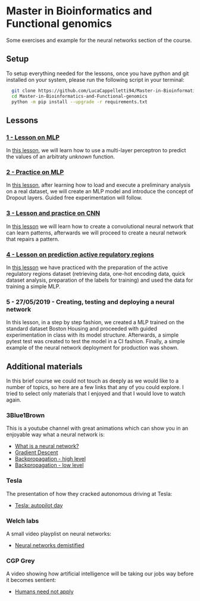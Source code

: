 # Master in Bioinformatics and Functional genomics
Some exercises and example for the neural networks section of the course.

## Setup
To setup everything needed for the lessons, once you have python and git installed on your system, please run the following script in your terminal:
```bash
  git clone https://github.com/LucaCappelletti94/Master-in-Bioinformatics-and-Functional-genomics.git
  cd Master-in-Bioinformatics-and-Functional-genomics
  python -m pip install --upgrade -r requirements.txt
```

## Lessons
### [1 - Lesson on MLP](https://github.com/LucaCappelletti94/Master-in-Bioinformatics-and-Functional-genomics/tree/master/1%20-%20Lesson%20on%20MLP)

In [this lesson](https://github.com/LucaCappelletti94/Master-in-Bioinformatics-and-Functional-genomics/tree/master/1%20-%20Lesson%20on%20MLP), we will learn how to use a multi-layer perceptron to predict the values of an arbitraty *unknown* function.

### [2 - Practice on MLP](https://github.com/LucaCappelletti94/Master-in-Bioinformatics-and-Functional-genomics/tree/master/2%20-%20Practice%20on%20MLP)

In [this lesson](https://github.com/LucaCappelletti94/Master-in-Bioinformatics-and-Functional-genomics/tree/master/2%20-%20Practice%20on%20MLP), after learning how to load and execute a preliminary analysis on a real dataset, we will create an MLP model and introduce the concept of Dropout layers. Guided free experimentation will follow.

### [3 - Lesson and practice on CNN](https://github.com/LucaCappelletti94/Master-in-Bioinformatics-and-Functional-genomics/tree/master/3%20-%20Lesson%20on%20CNN)

In [this lesson](https://github.com/LucaCappelletti94/Master-in-Bioinformatics-and-Functional-genomics/tree/master/3%20-%20Lesson%20on%20CNN) we will learn how to create a convolutional neural network that can learn patterns, afterwards we will proceed to create a neural network that repairs a pattern.

### [4 - Lesson on prediction active regulatory regions](https://github.com/LucaCappelletti94/Master-in-Bioinformatics-and-Functional-genomics/tree/master/4%20-%20Lesson%20on%20prediction%20active%20regulatory%20regions)
In [this lesson](https://github.com/LucaCappelletti94/Master-in-Bioinformatics-and-Functional-genomics/tree/master/4%20-%20Lesson%20on%20prediction%20active%20regulatory%20regions) we have practiced with the preparation of the active regulatory regions dataset (retrieving data, one-hot encoding data, quick dataset analysis, preparation of the labels for training) and used the data for training a simple MLP.

### 5 - 27/05/2019 - Creating, testing and deploying a neural network

In this lesson, in a step by step fashion, we created a MLP trained on the standard dataset Boston Housing and proceeded with guided experimentation in class with its model structure. Afterwards, a simple pytest test was created to test the model in a CI fashion.
Finally, a simple example of the neural network deployment for production was shown.

## Additional materials
In this brief course we could not touch as deeply as we would like to a number of topics, so here are a few links that any of you could explore. I tried to select only materials that I enjoyed and that I would love to watch again.

### 3Blue1Brown
This is a youtube channel with great animations which can show you in an enjoyable way what a neural network is:
- [What is a neural network?](https://www.youtube.com/watch?v=aircAruvnKk&t=1s)
- [Gradient Descent](https://www.youtube.com/watch?v=IHZwWFHWa-w)
- [Backpropagation - high level](https://www.youtube.com/watch?v=Ilg3gGewQ5U)
- [Backpropagation - low level](https://www.youtube.com/watch?v=tIeHLnjs5U8)

### Tesla
The presentation of how they cracked autonomous driving at Tesla:
- [Tesla: autopilot day](https://www.youtube.com/watch?v=Ucp0TTmvqOE)

### Welch labs
A small video playplist on neural networks:
- [Neural networks demistified](https://www.youtube.com/watch?v=bxe2T-V8XRs)

### CGP Grey
A video showing how artificial intelligence will be taking our jobs way before it becomes sentient:
- [Humans need not apply](https://www.youtube.com/watch?v=7Pq-S557XQU)
